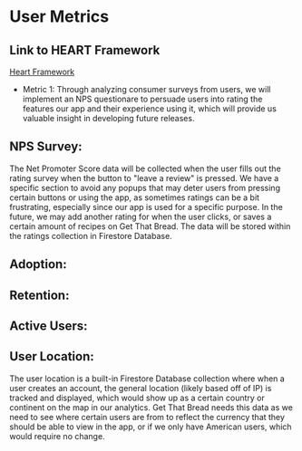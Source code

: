 # User Metrics
## Link to HEART Framework

[Heart Framework](https://docs.google.com/presentation/d/1I606hHl0xZqUDgTvlH2gNzADXv0paruSkbIkqUY07vo/edit?usp=sharing)

- Metric 1: Through analyzing consumer surveys from users, we will implement an NPS questionare to persuade users into rating the features our app and their experience using it, which will provide us valuable insight in developing future releases.

## NPS Survey:

The Net Promoter Score data will be collected when the user fills out the rating survey when the button to "leave a review" is pressed. We have a specific section to avoid any popups that may deter users from pressing certain buttons or using the app, as sometimes ratings can be a bit frustrating, especially since our app is used for a specific purpose. In the future, we may add another rating for when the user clicks, or saves a certain amount of recipes on Get That Bread. The data will be stored within the ratings collection in Firestore Database.

## Adoption:

## Retention: 

## Active Users:

## User Location: 

The user location is a built-in Firestore Database collection where when a user creates an account, the general location (likely based off of IP) is tracked and displayed, which would show up as a certain country or continent on the map in our analytics. Get That Bread needs this data as we need to see where certain users are from to reflect the currency that they should be able to view in the app, or if we only have American users, which would require no change.
